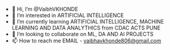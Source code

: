 - 👋 Hi, I’m @VaibhVKHONDE
- 👀 I’m interested in ARTIFICIAL INTELLIGENCE
- 🌱 I’m currently learning ARTIFICIAL INTELLIGENCE, MACHINE LEARNING AND DATA ANALYTHICS from CDAC ACTS PUNE
- 💞️ I’m looking to collaborate on ML, DA AND AI PROJECTS
- 📫 How to reach me EMAIL - vaibhavkhonde806@gmail.com

<!---
VaibhVKHONDE/VaibhVKHONDE is a ✨ special ✨ repository because its `README.md` (this file) appears on your GitHub profile.
You can click the Preview link to take a look at your changes.
--->
